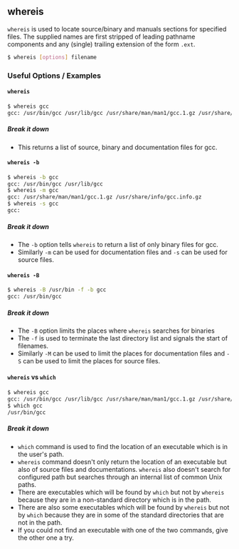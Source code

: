 ---
---

whereis
--

`whereis` is used to locate source/binary and manuals sections for specified files. The supplied names are first stripped of leading pathname components and any (single) trailing extension of the form `.ext`.

~~~ bash
$ whereis [options] filename
~~~

<!--more-->

### Useful Options / Examples

#### `whereis`

~~~ bash
$ whereis gcc
gcc: /usr/bin/gcc /usr/lib/gcc /usr/share/man/man1/gcc.1.gz /usr/share/info/gcc.info.gz
~~~

##### Break it down

* This returns a list of source, binary and documentation files for gcc.

#### `whereis -b`

~~~ bash
$ whereis -b gcc
gcc: /usr/bin/gcc /usr/lib/gcc
$ whereis -m gcc
gcc: /usr/share/man/man1/gcc.1.gz /usr/share/info/gcc.info.gz
$ whereis -s gcc
gcc:
~~~

##### Break it down

* The `-b` option tells `whereis` to return a list of only binary files for gcc.
* Similarly `-m` can be used for documentation files and `-s` can be used for source files.

#### `whereis -B`

~~~ bash
$ whereis -B /usr/bin -f -b gcc
gcc: /usr/bin/gcc
~~~

##### Break it down

* The `-B` option limits the places where `whereis` searches for binaries
* The `-f` is used to terminate the last directory list and signals the start of filenames.
* Similarly `-M` can be used to limit the places for documentation files and `-S` can be used to limit the places for source files.

#### `whereis` vs `which`

~~~ bash
$ whereis gcc
gcc: /usr/bin/gcc /usr/lib/gcc /usr/share/man/man1/gcc.1.gz /usr/share/info/gcc.info.gz
$ which gcc
/usr/bin/gcc
~~~

##### Break it down
* `which` command is used to find the location of an executable which is in the user's path.
* `whereis` command doesn't only return the location of an executable but also of source files and documentations. `whereis` also doesn't search for configured path but searches through an internal list of common Unix paths.
* There are executables which will be found by `which` but not by `whereis` because they are in a non-standard directory which is in the path.
* There are also some executables which will be found by `whereis` but not by `which` because they are in some of the standard directories that are not in the path.
* If you could not find an executable with one of the two commands, give the other one a try.
